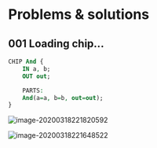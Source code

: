 # Problems & solutions

## 001 Loading chip...

```vhdl
CHIP And {
    IN a, b;
    OUT out;

    PARTS:
    And(a=a, b=b, out=out);
}
```

![image-20200318221820592](C:\Users\clifford\AppData\Roaming\Typora\typora-user-images\image-20200318221820592.png)

![image-20200318221648522](C:\Users\clifford\AppData\Roaming\Typora\typora-user-images\image-20200318221648522.png)